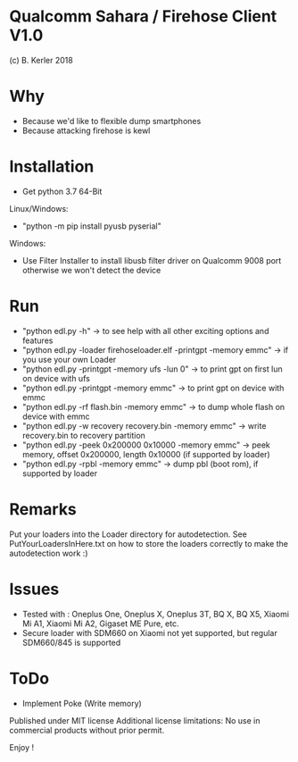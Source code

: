 # Qualcomm Sahara / Firehose Client V1.0
(c) B. Kerler 2018

Why
===
- Because we'd like to flexible dump smartphones
- Because attacking firehose is kewl
  
Installation
=============
- Get python 3.7 64-Bit

Linux/Windows: 
- "python -m pip install pyusb pyserial"

Windows:
- Use Filter Installer to install libusb filter driver 
  on Qualcomm 9008 port otherwise we won't detect the device

Run
===
- "python edl.py -h" -> to see help with all other exciting options and features
- "python edl.py -loader firehoseloader.elf -printgpt -memory emmc" -> if you use your own Loader
- "python edl.py -printgpt -memory ufs -lun 0" -> to print gpt on first lun on device with ufs
- "python edl.py -printgpt -memory emmc" -> to print gpt on device with emmc
- "python edl.py -rf flash.bin -memory emmc" -> to dump whole flash on device with emmc
- "python edl.py -w recovery recovery.bin -memory emmc" -> write recovery.bin to recovery partition
- "python edl.py -peek 0x200000 0x10000 -memory emmc" -> peek memory, offset 0x200000, length 0x10000 (if supported by loader)
- "python edl.py -rpbl -memory emmc" -> dump pbl (boot rom), if supported by loader

Remarks
=======
Put your loaders into the Loader directory for autodetection. See PutYourLoadersInHere.txt on
how to store the loaders correctly to make the autodetection work :)

Issues
======
- Tested with : Oneplus One, Oneplus X, Oneplus 3T, BQ X, BQ X5, Xiaomi Mi A1, Xiaomi Mi A2, Gigaset ME Pure, etc.
- Secure loader with SDM660 on Xiaomi not yet supported, but regular SDM660/845 is supported

ToDo
====
- Implement Poke (Write memory)
 
Published under MIT license
Additional license limitations: No use in commercial products without prior permit.

Enjoy !
